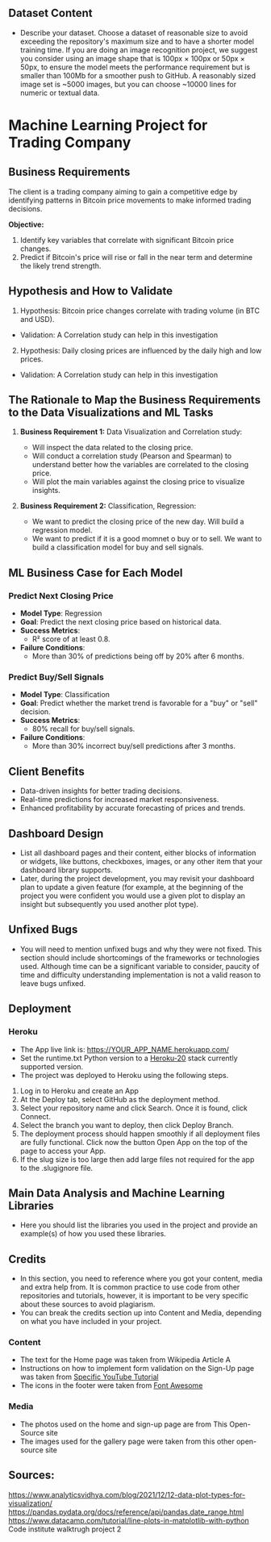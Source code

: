 ## Dataset Content
* Describe your dataset. Choose a dataset of reasonable size to avoid exceeding the repository's maximum size and to have a shorter model training time. If you are doing an image recognition project, we suggest you consider using an image shape that is 100px × 100px or 50px × 50px, to ensure the model meets the performance requirement but is smaller than 100Mb for a smoother push to GitHub. A reasonably sized image set is ~5000 images, but you can choose ~10000 lines for numeric or textual data. 


# Machine Learning Project for Trading Company

## Business Requirements

The client is a trading company aiming to gain a competitive edge by identifying patterns in Bitcoin price movements to make informed trading decisions.

**Objective:**

1. Identify key variables that correlate with significant Bitcoin price changes.
2. Predict if Bitcoin's price will rise or fall in the near term and determine the likely trend strength. 

## Hypothesis and How to Validate

1. Hypothesis: Bitcoin price changes correlate with trading volume (in BTC and USD).

- Validation: A Correlation study can help in this investigation
   
2. Hypothesis: Daily closing prices are influenced by the daily high and low prices.

- Validation: A Correlation study can help in this investigation

## The Rationale to Map the Business Requirements to the Data Visualizations and ML Tasks
1. **Business Requirement 1:** Data Visualization and Correlation study:
   - Will inspect the data related to the closing price.
   - Will conduct a correlation study (Pearson and Spearman) to understand better how the variables are correlated to the closing price.
   - Will plot the main variables against the closing price to visualize insights.
   
2. **Business Requirement 2:** Classification, Regression:
   - We want to predict the closing price of the new day. Will build a regression model.
   - We want to predict if it is a good momnet o buy or to sell. We want to build a classification model for buy and sell signals.

## ML Business Case for Each Model

### Predict Next Closing Price
- **Model Type**: Regression
- **Goal**: Predict the next closing price based on historical data.
- **Success Metrics**: 
  - R² score of at least 0.8.
- **Failure Conditions**: 
  - More than 30% of predictions being off by 20% after 6 months.

### Predict Buy/Sell Signals
- **Model Type**: Classification
- **Goal**: Predict whether the market trend is favorable for a "buy" or "sell" decision.
- **Success Metrics**: 
  - 80% recall for buy/sell signals.
- **Failure Conditions**: 
  - More than 30% incorrect buy/sell predictions after 3 months.

## Client Benefits
- Data-driven insights for better trading decisions.
- Real-time predictions for increased market responsiveness.
- Enhanced profitability by accurate forecasting of prices and trends.


## Dashboard Design
* List all dashboard pages and their content, either blocks of information or widgets, like buttons, checkboxes, images, or any other item that your dashboard library supports.
* Later, during the project development, you may revisit your dashboard plan to update a given feature (for example, at the beginning of the project you were confident you would use a given plot to display an insight but subsequently you used another plot type).



## Unfixed Bugs
* You will need to mention unfixed bugs and why they were not fixed. This section should include shortcomings of the frameworks or technologies used. Although time can be a significant variable to consider, paucity of time and difficulty understanding implementation is not a valid reason to leave bugs unfixed.

## Deployment
### Heroku

* The App live link is: https://YOUR_APP_NAME.herokuapp.com/ 
* Set the runtime.txt Python version to a [Heroku-20](https://devcenter.heroku.com/articles/python-support#supported-runtimes) stack currently supported version.
* The project was deployed to Heroku using the following steps.

1. Log in to Heroku and create an App
2. At the Deploy tab, select GitHub as the deployment method.
3. Select your repository name and click Search. Once it is found, click Connect.
4. Select the branch you want to deploy, then click Deploy Branch.
5. The deployment process should happen smoothly if all deployment files are fully functional. Click now the button Open App on the top of the page to access your App.
6. If the slug size is too large then add large files not required for the app to the .slugignore file.


## Main Data Analysis and Machine Learning Libraries
* Here you should list the libraries you used in the project and provide an example(s) of how you used these libraries.


## Credits 

* In this section, you need to reference where you got your content, media and extra help from. It is common practice to use code from other repositories and tutorials, however, it is important to be very specific about these sources to avoid plagiarism. 
* You can break the credits section up into Content and Media, depending on what you have included in your project. 

### Content 

- The text for the Home page was taken from Wikipedia Article A
- Instructions on how to implement form validation on the Sign-Up page was taken from [Specific YouTube Tutorial](https://www.youtube.com/)
- The icons in the footer were taken from [Font Awesome](https://fontawesome.com/)

### Media

- The photos used on the home and sign-up page are from This Open-Source site
- The images used for the gallery page were taken from this other open-source site


## Sources: 
https://www.analyticsvidhya.com/blog/2021/12/12-data-plot-types-for-visualization/
https://pandas.pydata.org/docs/reference/api/pandas.date_range.html
https://www.datacamp.com/tutorial/line-plots-in-matplotlib-with-python
Code institute walktrugh project 2

